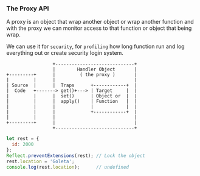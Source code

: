 ### The Proxy API
A proxy is an object that wrap another object or wrap another function and with the proxy we can monitor access to that function or object that being wrap.

We can use it for `security`, for `profiling` how long function run and log everything out or create security login system.




```
                 +-----------------------------+
                 |        Handler Object       |
+---------+      |         ( the proxy )       |
|         |      |                             |
| Source  |      |  Traps      +------------+  |
|  Code   +-------> get()+---> | Target     |  |
|         |      |  set()      | Object or  |  |
|         |      |  apply()    | Function   |  |
|         |      |             |            |  |
|         |      |             +------------+  |
|         |      |                             |
+---------+      |                             |
                 +-----------------------------+
```


```js
let rest = {
  id: 2000
};
Reflect.preventExtensions(rest); // Lock the object
rest.location = 'Goleta';
console.log(rest.location);      // undefined
```
